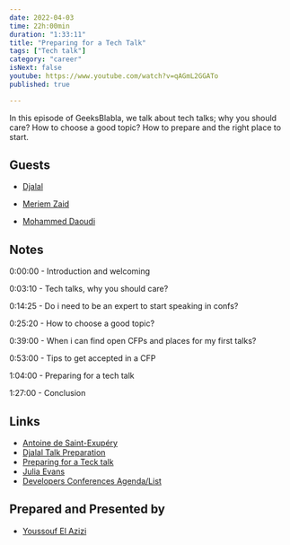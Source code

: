 ```yaml
---
date: 2022-04-03
time: 22h:00min
duration: "1:33:11"
title: "Preparing for a Tech Talk"
tags: ["Tech talk"]
category: "career"
isNext: false
youtube: https://www.youtube.com/watch?v=qAGmL2GGATo
published: true

---
```


In this episode of GeeksBlabla, we talk about tech talks; why you should care? How to choose a good topic? How to prepare and the right place to start.


## Guests

- [Djalal](https://twitter.com/enlamp)

- [Meriem Zaid](https://www.facebook.com/MeriemZaid)

- [Mohammed Daoudi](https://twitter.com/MIduoad)

## Notes

0:00:00 - Introduction and welcoming

0:03:10 - Tech talks, why you should care?

0:14:25 - Do i need to be an expert to start speaking in confs?

0:25:20 - How to choose a good topic?

0:39:00 - When i can find open CFPs and places for my first talks? 

0:53:00 - Tips to get accepted in a CFP

1:04:00 - Preparing for a tech talk 

1:27:00 - Conclusion 


## Links

- [Antoine de Saint-Exupéry](https://www.goodreads.com/quotes/19905-perfection-is-achieved-not-when-there-is-nothing-more-to)
- [Djalal Talk Preparation](https://twitter.com/enlamp/status/1439321602173378565?s=20&t=FZFxClHednRbp_-3efvE7g)
- [Preparing for a Teck talk](https://overreacted.io/preparing-for-tech-talk-part-1-motivation/)
- [Julia Evans](https://jvns.ca/talks/)
- [Developers Conferences Agenda/List](https://github.com/scraly/developers-conferences-agenda)


## Prepared and Presented by

- [Youssouf El Azizi](https://elazizi.com/)
